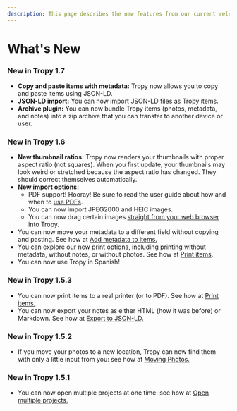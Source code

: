 ```yaml
---
description: This page describes the new features from our current release.
---
```


# What's New

### New in Tropy 1.7

* **Copy and paste items with metadata:** Tropy now allows you to copy and paste items using JSON-LD. 
* **JSON-LD import:** You can now import JSON-LD files as Tropy items.
* **Archive plugin:** You can now bundle Tropy items \(photos, metadata, and notes\) into a zip archive that you can transfer to another device or user.

### New in Tropy 1.6

* **New thumbnail ratios:** Tropy now renders your thumbnails with proper aspect ratio \(not squares\). When you first update, your thumbnails may look weird or stretched because the aspect ratio has changed. They should correct themselves automatically.
* **New import options:**
  * PDF support! Hooray! Be sure to read the user guide about how and when to [use PDFs](using-tropy/add_files.md#importing-large-files-from-pdf-svg).
  * You can now import JPEG2000 and HEIC images.
  * You can now drag certain images [straight from your web browser](using-tropy/add_files.md#dragging-images-directly-from-a-web-browser) into Tropy.
* You can now move your metadata to a different field without copying and pasting. See how at [Add metadata to items.](in-the-project-view/add_metadata.md)
* You can explore our new print options, including printing without metadata, without notes, or without photos. See how at [Print items](other-features/print-items.md).
* You can now use Tropy in Spanish! 

### New in Tropy 1.5.3

* You can now print items to a real printer \(or to PDF\). See how at [Print items.](other-features/print-items.md)
* You can now export your notes as either HTML \(how it was before\) or Markdown. See how at [Export to JSON-LD.](other-features/export.md)

### New in Tropy 1.5.2

* If you move your photos to a new location, Tropy can now find them with only a little input from you: see how at [Moving Photos.](https://docs.tropy.org/troubleshooting/moving-photos)

### New in Tropy 1.5.1

* You can now open multiple projects at one time: see how at [Open multiple projects.](using-tropy/create_project.md#open-multiple-projects-at-the-same-time)

